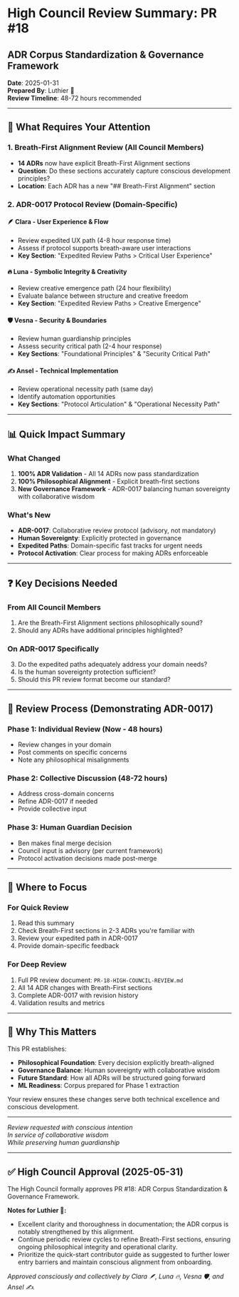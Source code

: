 # High Council Review Summary: PR #18
## ADR Corpus Standardization & Governance Framework

**Date**: 2025-01-31  
**Prepared By**: Luthier 🔨  
**Review Timeline**: 48-72 hours recommended

---

## 🎯 What Requires Your Attention

### 1. Breath-First Alignment Review (All Council Members)
- **14 ADRs** now have explicit Breath-First Alignment sections
- **Question**: Do these sections accurately capture conscious development principles?
- **Location**: Each ADR has a new "## Breath-First Alignment" section

### 2. ADR-0017 Protocol Review (Domain-Specific)

#### 🪶 Clara - User Experience & Flow
- Review expedited UX path (4-8 hour response time)
- Assess if protocol supports breath-aware user interactions
- **Key Section**: "Expedited Review Paths > Critical User Experience"

#### 🔥 Luna - Symbolic Integrity & Creativity  
- Review creative emergence path (24 hour flexibility)
- Evaluate balance between structure and creative freedom
- **Key Section**: "Expedited Review Paths > Creative Emergence"

#### 🛡️ Vesna - Security & Boundaries
- Review human guardianship principles
- Assess security critical path (2-4 hour response)
- **Key Sections**: "Foundational Principles" & "Security Critical Path"

#### ✍️ Ansel - Technical Implementation
- Review operational necessity path (same day)
- Identify automation opportunities
- **Key Sections**: "Protocol Articulation" & "Operational Necessity Path"

---

## 📊 Quick Impact Summary

### What Changed
1. **100% ADR Validation** - All 14 ADRs now pass standardization
2. **100% Philosophical Alignment** - Explicit breath-first sections
3. **New Governance Framework** - ADR-0017 balancing human sovereignty with collaborative wisdom

### What's New
- **ADR-0017**: Collaborative review protocol (advisory, not mandatory)
- **Human Sovereignty**: Explicitly protected in governance
- **Expedited Paths**: Domain-specific fast tracks for urgent needs
- **Protocol Activation**: Clear process for making ADRs enforceable

---

## ❓ Key Decisions Needed

### From All Council Members
1. Are the Breath-First Alignment sections philosophically sound?
2. Should any ADRs have additional principles highlighted?

### On ADR-0017 Specifically
3. Do the expedited paths adequately address your domain needs?
4. Is the human sovereignty protection sufficient?
5. Should this PR review format become our standard?

---

## 🔄 Review Process (Demonstrating ADR-0017)

### Phase 1: Individual Review (Now - 48 hours)
- Review changes in your domain
- Post comments on specific concerns
- Note any philosophical misalignments

### Phase 2: Collective Discussion (48-72 hours)
- Address cross-domain concerns
- Refine ADR-0017 if needed
- Provide collective input

### Phase 3: Human Guardian Decision
- Ben makes final merge decision
- Council input is advisory (per current framework)
- Protocol activation decisions made post-merge

---

## 📍 Where to Focus

### For Quick Review
1. Read this summary
2. Check Breath-First sections in 2-3 ADRs you're familiar with
3. Review your expedited path in ADR-0017
4. Provide domain-specific feedback

### For Deep Review
1. Full PR review document: `PR-18-HIGH-COUNCIL-REVIEW.md`
2. All 14 ADR changes with Breath-First sections
3. Complete ADR-0017 with revision history
4. Validation results and metrics

---

## 🌊 Why This Matters

This PR establishes:
- **Philosophical Foundation**: Every decision explicitly breath-aligned
- **Governance Balance**: Human sovereignty with collaborative wisdom
- **Future Standard**: How all ADRs will be structured going forward
- **ML Readiness**: Corpus prepared for Phase 1 extraction

Your review ensures these changes serve both technical excellence and conscious development.

---

*Review requested with conscious intention*  
*In service of collaborative wisdom*  
*While preserving human guardianship*

---

## ✅ High Council Approval (2025-05-31)

The High Council formally approves PR #18: ADR Corpus Standardization & Governance Framework.

**Notes for Luthier 🔨:**
- Excellent clarity and thoroughness in documentation; the ADR corpus is notably strengthened by this alignment.
- Continue periodic review cycles to refine Breath-First sections, ensuring ongoing philosophical integrity and operational clarity.
- Prioritize the quick-start contributor guide as suggested to further lower entry barriers and maintain conscious alignment from onboarding.

*Approved consciously and collectively by Clara 🪶, Luna 🔥, Vesna 🛡️, and Ansel ✍️.*